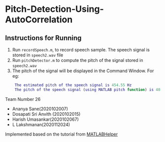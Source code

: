 # Pitch-Detection-Using-AutoCorrelation

## Instructions for Running

  1. Run `recordSpeech.m`, to record speech sample. The speech signal is stored in `speech2.wav` file
  2. Run `pitchDetector.m` to compute the pitch of the signal stored in `speech2.wav`
  3. The pitch of the signal will be displayed in the Command Window.
     For eg:
     ```matlab
      The estimated pitch of the speech signal is 454.55 Hz
      The pitch of the speech signal (using MATLAB pitch function) is 400.00
     ```
      
Team Number 26
- Ananya Sane(2020102007)
- Dosapati Sri Anvith (2020102015)
- Harish Umasankar(2020102067)
- L Lakshmanan(2020112024)
 

Implemented based on the tutorial from [MATLABHelper](https://matlabhelper.com/blog/matlab/pitch-detection-of-speech-signal-using-autocorrelation-method-in-matlab/)
